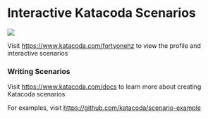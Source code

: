 # Interactive Katacoda Scenarios

[![](http://shields.katacoda.com/katacoda/fortyonehz/count.svg)](https://www.katacoda.com/fortyonehz "Get your profile on Katacoda.com")

Visit https://www.katacoda.com/fortyonehz to view the profile and interactive scenarios

### Writing Scenarios
Visit https://www.katacoda.com/docs to learn more about creating Katacoda scenarios

For examples, visit https://github.com/katacoda/scenario-example
